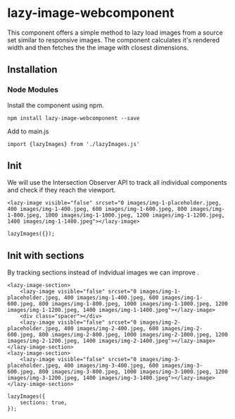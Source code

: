 # lazy-image-webcomponent
This component offers a simple method to lazy load images from a source set similar to responsive images. The component calculates it's rendered width and then fetches the the image with closest dimensions.


## Installation

### Node Modules
Install the component using npm.
```
npm install lazy-image-webcomponent --save
```
Add to main.js
```
import {lazyImages} from './lazyImages.js'
```

## Init
We will use the Intersection Observer API to track all individual components and check if they reach the viewport.

```
<lazy-image visible="false" srcset="0 images/img-1-placeholder.jpeg, 400 images/img-1-400.jpeg, 600 images/img-1-600.jpeg, 800 images/img-1-800.jpeg, 1000 images/img-1-1000.jpeg, 1200 images/img-1-1200.jpeg, 1400 images/img-1-1400.jpeg"></lazy-image>
```

```
lazyImages({});
```


## Init with sections
By tracking sections instead of indvidual images we can improve .

```
<lazy-image-section>
    <lazy-image visible="false" srcset="0 images/img-1-placeholder.jpeg, 400 images/img-1-400.jpeg, 600 images/img-1-600.jpeg, 800 images/img-1-800.jpeg, 1000 images/img-1-1000.jpeg, 1200 images/img-1-1200.jpeg, 1400 images/img-1-1400.jpeg"></lazy-image>
    <div class="spacer"></div>
    <lazy-image visible="false" srcset="0 images/img-2-placeholder.jpeg, 400 images/img-2-400.jpeg, 600 images/img-2-600.jpeg, 800 images/img-2-800.jpeg, 1000 images/img-2-1000.jpeg, 1200 images/img-2-1200.jpeg, 1400 images/img-2-1400.jpeg"></lazy-image>
</lazy-image-section>
<lazy-image-section>
    <lazy-image visible="false" srcset="0 images/img-3-placeholder.jpeg, 400 images/img-3-400.jpeg, 600 images/img-3-600.jpeg, 800 images/img-3-800.jpeg, 1000 images/img-3-1000.jpeg, 1200 images/img-3-1200.jpeg, 1400 images/img-3-1400.jpeg"></lazy-image>
</lazy-image-section>
```

```
lazyImages({
    sections: true,
});
```